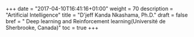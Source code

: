 +++
date = "2017-04-10T16:41:16+01:00"
weight = 70
description = "Artificial Intelligence"
title = "D'jeff Kanda Nkashama, Ph.D."
draft = false
bref =  " Deep learning and Reinforcement learning(Université de Sherbrooke, Canada)"
toc = true
+++
